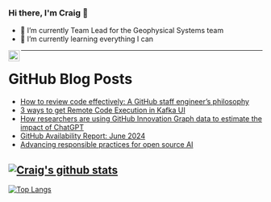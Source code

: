 ### Hi there, I'm Craig 👋

<!--
**CraigTeelFugro/CraigTeelFugro** is a ✨ _special_ ✨ repository because its `README.md` (this file) appears on your GitHub profile.

Here are some ideas to get you started:
-->

- 🔭 I’m currently Team Lead for the Geophysical Systems team
- 🌱 I’m currently learning everything I can

[<img align="left" alt="Craig Teel | LinkedIn" width="22px" src="https://cdn.jsdelivr.net/npm/simple-icons@v3/icons/linkedin.svg" />][linkedin]

---

# GitHub Blog Posts

<!-- BLOG-POST-LIST:START -->
- [How to review code effectively: A GitHub staff engineer’s philosophy](https://github.blog/developer-skills/github/how-to-review-code-effectively-a-github-staff-engineers-philosophy/)
- [3 ways to get Remote Code Execution in Kafka UI](https://github.blog/security/vulnerability-research/3-ways-to-get-remote-code-execution-in-kafka-ui/)
- [How researchers are using GitHub Innovation Graph data to estimate the impact of ChatGPT](https://github.blog/news-insights/policy-news-and-insights/how-researchers-are-using-github-innovation-graph-data-to-estimate-the-impact-of-chatgpt/)
- [GitHub Availability Report: June 2024](https://github.blog/news-insights/company-news/github-availability-report-june-2024/)
- [Advancing responsible practices for open source AI](https://github.blog/news-insights/policy-news-and-insights/advancing-responsible-practices-for-open-source-ai/)
<!-- BLOG-POST-LIST:END -->

## [![Craig's github stats](https://github-readme-stats.vercel.app/api?username=craigteelfugro&show_icons=true&theme=radical)](https://github.com/anuraghazra/github-readme-stats)


[linkedin]: https://linkedin.com/in/craig-teel-b8786771
[![Top Langs](https://github-readme-stats.vercel.app/api/top-langs/?username=craigteelfugro&layout=compact)](https://github.com/anuraghazra/github-readme-stats)
